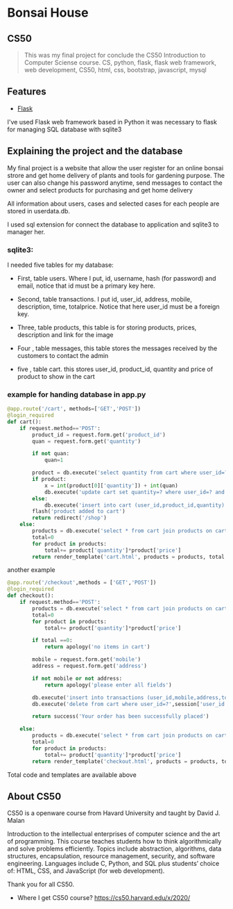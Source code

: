 # Bonsai House

## CS50
>This was my final project for conclude the CS50 Introduction to Computer Sciense course.
>CS, python, flask, flask web framework, web development, CS50, html, css, bootstrap, javascript, mysql
## Features
- [Flask](https://flask.palletsprojects.com/en/1.1.x/)

I've used Flask web framework based in Python
it was necessary to flask for managing SQL database with sqlite3

## Explaining the project and the database
My final project is a website that allow the user register for an online bonsai strore and
get home delivery of plants and tools for gardening purpose. The user can also change his password anytime, send messages to contact the owner and select products for purchasing and get home delivery

All information about users, cases and selected cases for each people are stored in userdata.db.

I used sql extension for connect the database to application and sqlite3 to manager her.

###  sqlite3:
I needed five tables for my database:

- First, table users. Where I put, id, username, hash (for password) and email, notice that id must be a primary key here.

- Second, table transactions. I put id, user_id, address, mobile, description, time, totalprice.  Notice that here user_id must be a foreign key.

- Three, table products, this table is for storing products, prices, description and link for the image

- Four , table messages, this table stores the messages received by the customers to contact the admin

- five , table cart. this stores user_id, product_id, quantity and price of product to show in the cart

### example for handing database in app.py

```python
@app.route('/cart', methods=['GET','POST'])
@login_required
def cart():
    if request.method=='POST':
        product_id = request.form.get('product_id')
        quan = request.form.get('quantity')

        if not quan:
            quan=1

        product = db.execute('select quantity from cart where user_id=? and product_id=?', session['user_id'], product_id)
        if product:
            x = int(product[0]['quantity']) + int(quan)
            db.execute('update cart set quantity=? where user_id=? and product_id=?', x, session['user_id'], product_id)
        else:
            db.execute('insert into cart (user_id,product_id,quantity) values(?,?,?)', session['user_id'], product_id, quan)
        flash('product added to cart')
        return redirect('/shop')
    else:
        products = db.execute('select * from cart join products on cart.product_id = products.id where user_id=?', session['user_id'])
        total=0
        for product in products:
            total+= product['quantity']*product['price']
        return render_template('cart.html', products = products, total = total)
```

another example

```python
@app.route('/checkout',methods = ['GET','POST'])
@login_required
def checkout():
    if request.method=='POST':
        products = db.execute('select * from cart join products on cart.product_id = products.id where user_id=?', session['user_id'])
        total=0
        for product in products:
            total+= product['quantity']*product['price']

        if total ==0:
            return apology('no items in cart')

        mobile = request.form.get('mobile')
        address = request.form.get('address')

        if not mobile or not address:
            return apology('please enter all fields')

        db.execute('insert into transactions (user_id,mobile,address,total) values(?,?,?,?)', session['user_id'], mobile, address, total)
        db.execute('delete from cart where user_id=?',session['user_id'])

        return success('Your order has been successfully placed')

    else:
        products = db.execute('select * from cart join products on cart.product_id = products.id where user_id=?', session['user_id'])
        total=0
        for product in products:
            total+= product['quantity']*product['price']
        return render_template('checkout.html', products = products, total = total)
```

Total code and templates are available above



## About CS50
CS50 is a openware course from Havard University and taught by David J. Malan

Introduction to the intellectual enterprises of computer science and the art of programming. This course teaches students how to think algorithmically and solve problems efficiently. Topics include abstraction, algorithms, data structures, encapsulation, resource management, security, and software engineering. Languages include C, Python, and SQL plus students’ choice of: HTML, CSS, and JavaScript (for web development).

Thank you for all CS50.

- Where I get CS50 course?
https://cs50.harvard.edu/x/2020/
